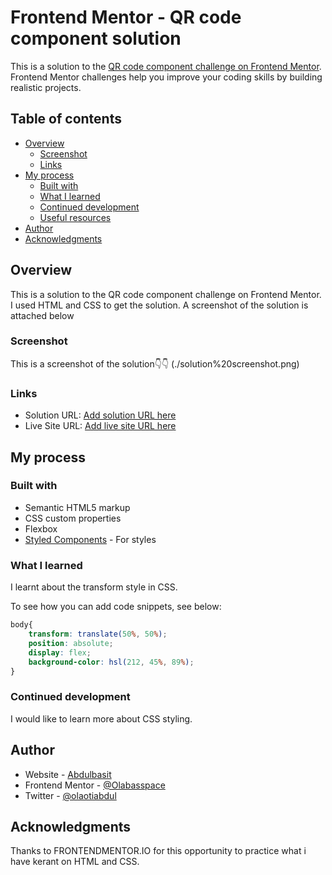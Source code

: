 # Frontend Mentor - QR code component solution

This is a solution to the [QR code component challenge on Frontend Mentor](https://www.frontendmentor.io/challenges/qr-code-component-iux_sIO_H). Frontend Mentor challenges help you improve your coding skills by building realistic projects. 

## Table of contents

- [Overview](#overview)
  - [Screenshot](#screenshot)
  - [Links](#links)
- [My process](#my-process)
  - [Built with](#built-with)
  - [What I learned](#what-i-learned)
  - [Continued development](#continued-development)
  - [Useful resources](#useful-resources)
- [Author](#author)
- [Acknowledgments](#acknowledgments)


## Overview
This is a solution to the QR code component challenge on Frontend Mentor. I used HTML and CSS to get the solution. A screenshot of the solution is attached below

### Screenshot
This is a screenshot of the solution👇👇
(./solution%20screenshot.png)


### Links

- Solution URL: [Add solution URL here](https://github.com/Olabasspace/frontend.iosolutions)
- Live Site URL: [Add live site URL here](https://olabasspace.github.io/frontend.iosolutions/)

## My process

### Built with

- Semantic HTML5 markup
- CSS custom properties
- Flexbox
- [Styled Components](https://styled-components.com/) - For styles

### What I learned

I learnt about the transform style in CSS.

To see how you can add code snippets, see below:

```css
body{
    transform: translate(50%, 50%);
    position: absolute;
    display: flex;
    background-color: hsl(212, 45%, 89%);
}
```


### Continued development

I would like to learn more about CSS styling.


## Author

- Website - [Abdulbasit](https://olabasspace.github.io/frontend.iosolutions/)
- Frontend Mentor - [@Olabasspace](https://www.frontendmentor.io/profile/Olabasspace)
- Twitter - [@olaotiabdul](https://www.twitter.com/yourusername)


## Acknowledgments

Thanks to FRONTENDMENTOR.IO for this opportunity to practice what i have kerant on HTML and CSS.

